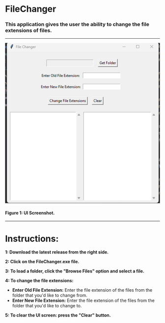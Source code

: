 # FileChanger

### This application gives the user the ability to change the file extensions of files.


---

**![UIScreenshot.png](UIScreenshot.png)**

#### **Figure 1: UI Screenshot.**

---

# Instructions:

**1: Download the latest release from the right side.**

**2: Click on the FileChanger.exe file.**

**3: To load a folder, click the "Browse Files" option and select a file.**

**4: To change the file extensions:**

- **Enter Old File Extension:** Enter the file extension of the files from the folder that you'd like to change from.
- **Enter New File Extension:** Enter the file extension of the files from the folder that you'd like to change to.

**5: To clear the UI screen: press the "Clear" button.** 